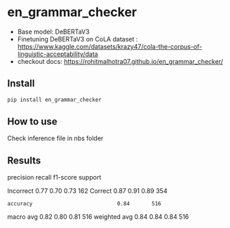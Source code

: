 # en_grammar_checker


<!-- WARNING: THIS FILE WAS AUTOGENERATED! DO NOT EDIT! -->
* Base model: DeBERTaV3
* Finetuning DeBERTaV3 on CoLA dataset : https://www.kaggle.com/datasets/krazy47/cola-the-corpus-of-linguistic-acceptability/data
* checkout docs: https://rohitmalhotra07.github.io/en_grammar_checker/

## Install

``` sh
pip install en_grammar_checker
```

## How to use

Check inference file in nbs folder

## Results

precision    recall  f1-score   support

   Incorrect       0.77      0.70      0.73       162
     Correct       0.87      0.91      0.89       354

    accuracy                           0.84       516
   macro avg       0.82      0.80      0.81       516
weighted avg       0.84      0.84      0.84       516




